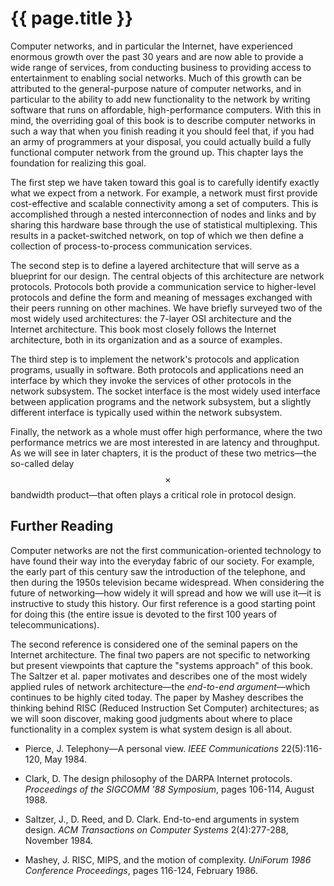 # {{ page.title }}

Computer networks, and in particular the Internet, have experienced
enormous growth over the past 30 years and are now able to provide a
wide range of services, from conducting business to providing access to
entertainment to enabling social networks. Much of this growth can be
attributed to the general-purpose nature of computer networks, and in
particular to the ability to add new functionality to the network by
writing software that runs on affordable, high-performance computers.
With this in mind, the overriding goal of this book is to describe
computer networks in such a way that when you finish reading it you
should feel that, if you had an army of programmers at your disposal,
you could actually build a fully functional computer network from the
ground up. This chapter lays the foundation for realizing this goal.

The first step we have taken toward this goal is to carefully identify
exactly what we expect from a network. For example, a network must first
provide cost-effective and scalable connectivity among a set of
computers. This is accomplished through a nested interconnection of
nodes and links and by sharing this hardware base through the use of
statistical multiplexing. This results in a packet-switched network, on
top of which we then define a collection of process-to-process
communication services.

The second step is to define a layered architecture that will serve as a
blueprint for our design. The central objects of this architecture are
network protocols. Protocols both provide a communication service to
higher-level protocols and define the form and meaning of messages
exchanged with their peers running on other machines. We have briefly
surveyed two of the most widely used architectures: the 7-layer OSI
architecture and the Internet architecture. This book most closely
follows the Internet architecture, both in its organization and as a
source of examples.

The third step is to implement the network's protocols and application
programs, usually in software. Both protocols and applications need an
interface by which they invoke the services of other protocols in the
network subsystem. The socket interface is the most widely used
interface between application programs and the network subsystem, but a
slightly different interface is typically used within the network
subsystem.

Finally, the network as a whole must offer high performance, where the
two performance metrics we are most interested in are latency and
throughput. As we will see in later chapters, it is the product of these
two metrics—the so-called delay $$\times$$ bandwidth product—that
often plays a critical role in protocol design.

## Further Reading

Computer networks are not the first communication-oriented technology to
have found their way into the everyday fabric of our society. For
example, the early part of this century saw the introduction of the
telephone, and then during the 1950s television became widespread. When
considering the future of networking—how widely it will spread and how
we will use it—it is instructive to study this history. Our first
reference is a good starting point for doing this (the entire issue is
devoted to the first 100 years of telecommunications).

The second reference is considered one of the seminal papers on the
Internet architecture. The final two papers are not specific to
networking but present viewpoints that capture the "systems approach" of
this book. The Saltzer et al. paper motivates and describes one of the
most widely applied rules of network architecture—the *end-to-end
argument*—which continues to be highly cited today. The paper by
Mashey describes the thinking behind RISC (Reduced Instruction Set
Computer) architectures; as we will soon discover, making good judgments
about where to place functionality in a complex system is what system
design is all about.

- Pierce, J. Telephony—A personal view. *IEEE Communications*
    22(5):116-120, May 1984.

- Clark, D. The design philosophy of the DARPA Internet protocols.
    *Proceedings of the SIGCOMM '88 Symposium*, pages 106-114,
    August 1988.

- Saltzer, J., D. Reed, and D. Clark. End-to-end arguments in system
    design. *ACM Transactions on Computer Systems* 2(4):277-288,
    November 1984.

- Mashey, J. RISC, MIPS, and the motion of complexity. *UniForum 1986
    Conference Proceedings*, pages 116-124, February 1986.

